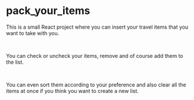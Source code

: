 # pack_your_items
<p>This is a small React project where you can insert your travel items that you want to take with you.</p>
<br/>
<p>You can check or uncheck your items, remove and of course add them to the list.</p>
<br/>
<P>You can even sort them according to your preference and also clear all the items at once if you think you want to create a new list.</P>
